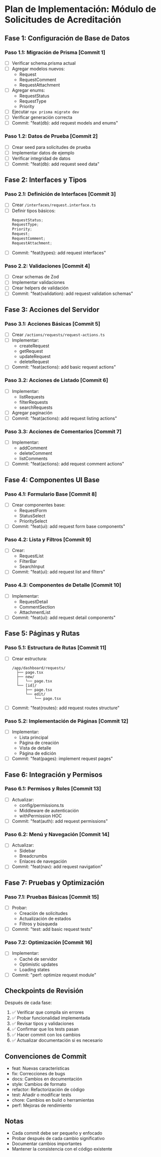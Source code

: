 # Plan de Implementación: Módulo de Solicitudes de Acreditación

## Fase 1: Configuración de Base de Datos

### Paso 1.1: Migración de Prisma [Commit 1]

- [ ] Verificar schema.prisma actual
- [ ] Agregar modelos nuevos:
  - Request
  - RequestComment
  - RequestAttachment
- [ ] Agregar enums:
  - RequestStatus
  - RequestType
  - Priority
- [ ] Ejecutar `npx prisma migrate dev`
- [ ] Verificar generación correcta
- [ ] Commit: "feat(db): add request models and enums"

### Paso 1.2: Datos de Prueba [Commit 2]

- [ ] Crear seed para solicitudes de prueba
- [ ] Implementar datos de ejemplo
- [ ] Verificar integridad de datos
- [ ] Commit: "feat(db): add request seed data"

## Fase 2: Interfaces y Tipos

### Paso 2.1: Definición de Interfaces [Commit 3]

- [ ] Crear `/interfaces/request.interface.ts`
- [ ] Definir tipos básicos:
  ```typescript
  RequestStatus;
  RequestType;
  Priority;
  Request;
  RequestComment;
  RequestAttachment;
  ```
- [ ] Commit: "feat(types): add request interfaces"

### Paso 2.2: Validaciones [Commit 4]

- [ ] Crear schemas de Zod
- [ ] Implementar validaciones
- [ ] Crear helpers de validación
- [ ] Commit: "feat(validation): add request validation schemas"

## Fase 3: Acciones del Servidor

### Paso 3.1: Acciones Básicas [Commit 5]

- [ ] Crear `/actions/requests/request-actions.ts`
- [ ] Implementar:
  - createRequest
  - getRequest
  - updateRequest
  - deleteRequest
- [ ] Commit: "feat(actions): add basic request actions"

### Paso 3.2: Acciones de Listado [Commit 6]

- [ ] Implementar:
  - listRequests
  - filterRequests
  - searchRequests
- [ ] Agregar paginación
- [ ] Commit: "feat(actions): add request listing actions"

### Paso 3.3: Acciones de Comentarios [Commit 7]

- [ ] Implementar:
  - addComment
  - deleteComment
  - listComments
- [ ] Commit: "feat(actions): add request comment actions"

## Fase 4: Componentes UI Base

### Paso 4.1: Formulario Base [Commit 8]

- [ ] Crear componentes base:
  - RequestForm
  - StatusSelect
  - PrioritySelect
- [ ] Commit: "feat(ui): add request form base components"

### Paso 4.2: Lista y Filtros [Commit 9]

- [ ] Crear:
  - RequestList
  - FilterBar
  - SearchInput
- [ ] Commit: "feat(ui): add request list and filters"

### Paso 4.3: Componentes de Detalle [Commit 10]

- [ ] Implementar:
  - RequestDetail
  - CommentSection
  - AttachmentList
- [ ] Commit: "feat(ui): add request detail components"

## Fase 5: Páginas y Rutas

### Paso 5.1: Estructura de Rutas [Commit 11]

- [ ] Crear estructura:
  ```
  /app/dashboard/requests/
    ├── page.tsx
    ├── new/
    │   └── page.tsx
    └── [id]/
        ├── page.tsx
        └── edit/
            └── page.tsx
  ```
- [ ] Commit: "feat(routes): add request routes structure"

### Paso 5.2: Implementación de Páginas [Commit 12]

- [ ] Implementar:
  - Lista principal
  - Página de creación
  - Vista de detalle
  - Página de edición
- [ ] Commit: "feat(pages): implement request pages"

## Fase 6: Integración y Permisos

### Paso 6.1: Permisos y Roles [Commit 13]

- [ ] Actualizar:
  - config/permissions.ts
  - Middleware de autenticación
  - withPermission HOC
- [ ] Commit: "feat(auth): add request permissions"

### Paso 6.2: Menú y Navegación [Commit 14]

- [ ] Actualizar:
  - Sidebar
  - Breadcrumbs
  - Enlaces de navegación
- [ ] Commit: "feat(nav): add request navigation"

## Fase 7: Pruebas y Optimización

### Paso 7.1: Pruebas Básicas [Commit 15]

- [ ] Probar:
  - Creación de solicitudes
  - Actualización de estados
  - Filtros y búsqueda
- [ ] Commit: "test: add basic request tests"

### Paso 7.2: Optimización [Commit 16]

- [ ] Implementar:
  - Caché de servidor
  - Optimistic updates
  - Loading states
- [ ] Commit: "perf: optimize request module"

## Checkpoints de Revisión

Después de cada fase:

1. ✅ Verificar que compila sin errores
2. ✅ Probar funcionalidad implementada
3. ✅ Revisar tipos y validaciones
4. ✅ Confirmar que los tests pasan
5. ✅ Hacer commit con los cambios
6. ✅ Actualizar documentación si es necesario

## Convenciones de Commit

- feat: Nuevas características
- fix: Correcciones de bugs
- docs: Cambios en documentación
- style: Cambios de formato
- refactor: Refactorización de código
- test: Añadir o modificar tests
- chore: Cambios en build o herramientas
- perf: Mejoras de rendimiento

## Notas

- Cada commit debe ser pequeño y enfocado
- Probar después de cada cambio significativo
- Documentar cambios importantes
- Mantener la consistencia con el código existente

